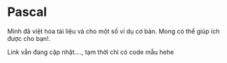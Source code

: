 # Pascal
Mình đã việt hóa tài liệu và cho một số ví dụ cơ bản. Mong có thể giúp ích được cho bạn!.

Link vẫn đang cập nhật...., tạm thời chỉ có code mẫu hehe
